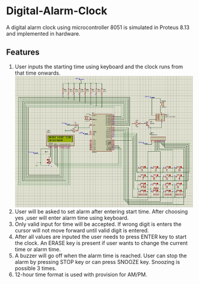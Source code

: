 # Digital-Alarm-Clock
A digital alarm clock using microcontroller 8051 is simulated in Proteus 8.13 and implemented in hardware.

## Features
1. User inputs the starting time using keyboard and the clock runs from that time onwards.
![alt text](https://github.com/Maisha-Mumtaz/Digital-Alarm-Clock/blob/main/images/start%20time.jpg?raw=true)
2. User will be asked to set alarm after entering start time. After choosing yes ,user will enter alarm time using keyboard.
3. Only valid input for time will be accepted. If wrong digit is enters the cursor will not move forward until valid digit is entered.
4. After all values are inputed the user needs to press ENTER key to start the clock. An ERASE key is present if user wants to change the current time or alarm time.
5. A buzzer will go off when the alarm time is reached. User can stop the alarm by pressing STOP key or can press SNOOZE key. Snoozing is possible 3 times.
6. 12-hour time format is used with provision for AM/PM.



 


